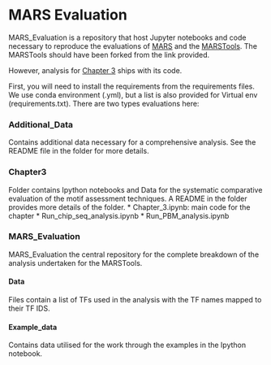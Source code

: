 # MARS Evaluation

MARS_Evaluation is a repository that host Jupyter notebooks and code necessary to reproduce the evaluations of [MARS](www.bioinf.ict.ru.ac.za) and the [MARSTools](https://github.com/kipkurui/MARS_Suite). The MARSTools should have been forked from the link provided. 

However, analysis for [Chapter 3](Chapter3) ships with its code.

First, you will need to install the requirements from the requirements files. We use conda environment (.yml), but a list is also provided for Virtual env (requirements.txt). There are two types evaluations here:

### Additional_Data
Contains additional data necessary for a comprehensive analysis. See the README file in the folder for more details. 

### Chapter3
Folder contains Ipython notebooks and Data for the systematic comparative evaluation of the motif assessment techniques.  A README in the folder provides more details of the folder. 
    * Chapter_3.ipynb: main code for the chapter
    * Run_chip_seq_analysis.ipynb
    * Run_PBM_analysis.ipynb

### MARS_Evaluation
MARS_Evaluation the central repository for the complete breakdown of the analysis undertaken for the MARSTools.

#### Data
Files contain a list of TFs used in the analysis with the  TF names mapped to their TF IDS. 

#### Example_data
Contains data utilised for the work through the examples in the Ipython notebook. 